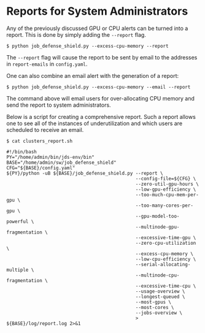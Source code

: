 # Reports for System Administrators

Any of the previously discussed GPU or CPU alerts can be turned into a report. This is done by simply adding the `--report` flag.

```
$ python job_defense_shield.py --excess-cpu-memory --report
```

The `--report` flag will cause the report to be sent by email to the addresses in `report-emails` in `config.yaml`.

One can also combine an email alert with the generation of a report:

```
$ python job_defense_shield.py --excess-cpu-memory --email --report
```

The command above will email users for over-allocating CPU memory and send the report to system administrators.

Below is a script for creating a comprehensive report. Such a report allows one to see all of the instances of underutilization and which users are scheduled to receive an email.

```
$ cat clusters_report.sh

#!/bin/bash
PY="/home/admin/bin/jds-env/bin"
BASE="/home/admin/sw/job_defense_shield"
CFG="${BASE}/config.yaml"
${PY}/python -uB ${BASE}/job_defense_shield.py --report \
                                               --config-file=${CFG} \
                                               --zero-util-gpu-hours \
                                               --low-gpu-efficiency \
                                               --too-much-cpu-mem-per-gpu \
                                               --too-many-cores-per-gpu \
                                               --gpu-model-too-powerful \
                                               --multinode-gpu-fragmentation \
                                               --excessive-time-gpu \
                                               --zero-cpu-utilization \
                                               --excess-cpu-memory \
                                               --low-cpu-efficiency \
                                               --serial-allocating-multiple \
                                               --multinode-cpu-fragmentation \
                                               --excessive-time-cpu \
                                               --usage-overview \
                                               --longest-queued \
                                               --most-gpus \
                                               --most-cores \
                                               --jobs-overview \
                                               > ${BASE}/log/report.log 2>&1
```
